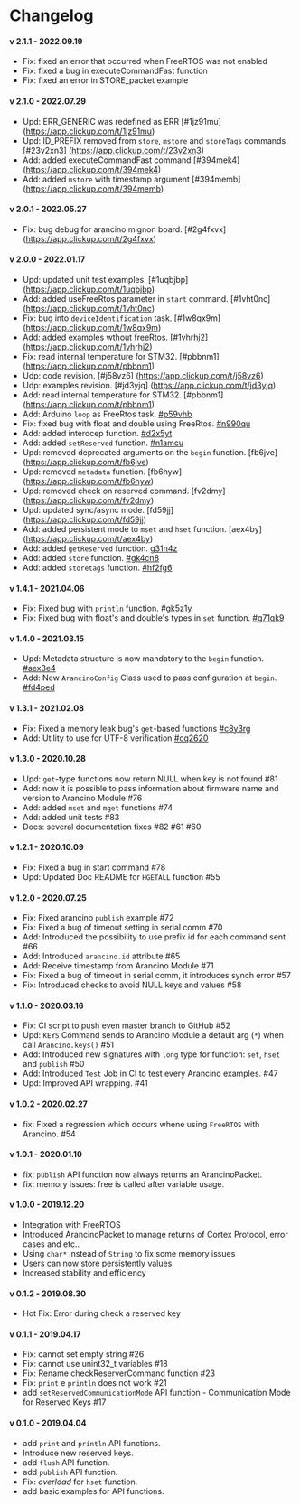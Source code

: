 # Changelog

#### v 2.1.1 - 2022.09.19
* Fix: fixed an error that occurred when FreeRTOS was not enabled
* Fix: fixed a bug in executeCommandFast function
* Fix: fixed an error in STORE_packet example

#### v 2.1.0 - 2022.07.29
* Upd: ERR_GENERIC was redefined as ERR [#1jz91mu] (https://app.clickup.com/t/1jz91mu)
* Upd: ID_PREFIX removed from `store`, `mstore` and `storeTags` commands [#23v2xn3] (https://app.clickup.com/t/23v2xn3)
* Add: added executeCommandFast command [#394mek4] (https://app.clickup.com/t/394mek4)
* Add: added `mstore` with timestamp argument [#394memb] (https://app.clickup.com/t/394memb)

#### v 2.0.1 - 2022.05.27
* Fix: bug debug for arancino mignon board. [#2g4fxvx] (https://app.clickup.com/t/2g4fxvx)

#### v 2.0.0 - 2022.01.17
* Upd: updated unit test examples. [#1uqbjbp] (https://app.clickup.com/t/1uqbjbp)
* Add: added useFreeRtos parameter in `start` command. [#1vht0nc] (https://app.clickup.com/t/1vht0nc)
* Fix: bug into `deviceIdentification` task. [#1w8qx9m] (https://app.clickup.com/t/1w8qx9m)
* Add: added examples wthout freeRtos. [#1vhrhj2] (https://app.clickup.com/t/1vhrhj2)
* Fix: read internal temperature for STM32. [#pbbnm1] (https://app.clickup.com/t/pbbnm1)
* Udp: code revision. [#j58vz6] (https://app.clickup.com/t/j58vz6)
* Udp: examples revision. [#jd3yjq] (https://app.clickup.com/t/jd3yjq)
* Add: read internal temperature for STM32. [#pbbnm1] (https://app.clickup.com/t/pbbnm1)
* Add: Arduino `loop` as FreeRtos task. [#p59vhb](https://app.clickup.com/t/p59vhb)
* Fix: fixed bug with float and double using FreeRtos. [#n990qu](https://app.clickup.com/t/n990qu)
* Add: added interocep function. [#d2x5yt](https://app.clickup.com/t/d2x5yt)
* Add: added `setReserved` function. [#n1amcu](https://app.clickup.com/t/n1amcu)
* Upd: removed deprecated arguments on the `begin` function. [fb6jve] (https://app.clickup.com/t/fb6jve)
* Upd: removed `metadata` function. [fb6hyw] (https://app.clickup.com/t/fb6hyw)
* Upd: removed check on reserved command. [fv2dmy] (https://app.clickup.com/t/fv2dmy)
* Upd: updated sync/async mode. [fd59jj] (https://app.clickup.com/t/fd59jj)
* Add: added persistent mode to `mset` and `hset` function. [aex4by] (https://app.clickup.com/t/aex4by)
* Add: added `getReserved` function. [g31n4z](https://app.clickup.com/t/g31n4z)
* Add: added `store` function. [#gk4cn8](https://app.clickup.com/t/gk4cn8)
* Add: added `storetags` function. [#hf2fg6](https://app.clickup.com/t/hf2fg6)

#### v 1.4.1 - 2021.04.06
* Fix: Fixed bug with `println` function. [#gk5z1y](https://app.clickup.com/t/gk5z1y)
* Fix: Fixed bug with float's and double's types in `set` function. [#g71qk9](https://app.clickup.com/t/g71qk9)

#### v 1.4.0 - 2021.03.15
* Upd: Metadata structure is now mandatory to the `begin` function. [#aex3e4](https://app.clickup.com/t/aex3e4)
* Add: New `ArancinoConfig` Class used to pass configuration at `begin`. [#fd4ped](https://app.clickup.com/t/fd4ped)

#### v 1.3.1 - 2021.02.08
* Fix: Fixed a memory leak bug's `get`-based functions [#c8y3rg](https://app.clickup.com/t/c8y3rg)
* Add: Utility to use for UTF-8 verification [#cq2620](https://app.clickup.com/t/cq2620)

#### v 1.3.0 - 2020.10.28
* Upd: `get`-type functions now return NULL when key is not found #81
* Add: now it is possible to pass information about firmware name and version to Arancino Module #76
* Add: added `mset` and `mget` functions #74
* Add: added unit tests #83
* Docs: several documentation fixes #82 #61 #60

#### v 1.2.1 - 2020.10.09
* Fix: Fixed a bug in start command #78
* Upd: Updated Doc README for `HGETALL` function #55

#### v 1.2.0 - 2020.07.25
* Fix: Fixed arancino `publish` example  #72
* Fix: Fixed a bug of timeout setting in serial comm  #70
* Add: Introduced the possibility to use prefix id for each command sent #66
* Add: Introduced `arancino.id` attribute #65
* Add: Receive timestamp from Arancino Module #71
* Fix: Fixed a bug of timeout in serial comm, it introduces synch error #57
* Fix: Introduced checks to avoid NULL keys and values #58

#### v 1.1.0 - 2020.03.16
* Fix: CI script to push even master branch to GitHub #52
* Upd: `KEYS` Command sends to Arancino Module a default arg (`*`) when call `Arancino.keys()` #51
* Add: Introduced new signatures with `long` type for function: `set`, `hset` and `publish` #50
* Add: Introduced `Test` Job in CI to test every Arancino examples. #47
* Upd: Improved API wrapping. #41

#### v 1.0.2 - 2020.02.27
* fix: Fixed a regression which occurs whene using `FreeRTOS` with Arancino. #54

#### v 1.0.1 - 2020.01.10
* fix: `publish` API function now always returns an ArancinoPacket.
* fix: memory issues: free is called after variable usage.

#### v 1.0.0 - 2019.12.20
* Integration with FreeRTOS
* Introduced ArancinoPacket to manage returns of Cortex Protocol, error cases and etc..
* Using `char*` instead of `String` to fix some memory issues
* Users can now store persistently values.
* Increased stability and efficiency

#### v 0.1.2 - 2019.08.30
* Hot Fix: Error during check a reserved key

#### v 0.1.1 - 2019.04.17
* Fix: cannot set empty string #26
* Fix: cannot use unint32_t variables #18
* Fix: Rename checkReserverCommand function  #23
* Fix: `print` e `println` does not work #21
* add `setReservedCommunicationMode` API function - Communication Mode for Reserved Keys #17

#### v 0.1.0 - 2019.04.04
* add `print` and `println` API functions.
* Introduce new reserved keys.
* add `flush` API function.
* add `publish` API function.
* Fix: _overload_ for `hset` function.
* add basic examples for API functions.
